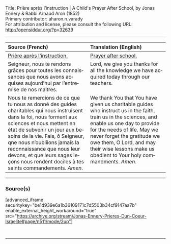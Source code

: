<html>
<head></head>
<body>
Title: Prière après l’instruction | A Child's Prayer After School, by Jonas Ennery & Rabbi Arnaud Aron (1852)<br />
Primary contributor: aharon.n.varady<br />
For attribution and license, please consult the following URL: <a href="http://opensiddur.org/?p=32639">http://opensiddur.org/?p=32639</a>
<p />
<hr />

<table style="margin-left: auto;margin-right: auto;" class="draggable">
<thead><tr><th id="x" style="text-align: left;">Source (French)</th><th style="text-align: left;">Translation (English)</th></tr></thead>
<tbody>
<tr><td style="vertical-align:top;">
<div class="french" lang="fr">
<u>Prière après l’instruction.</u>
</span></div></td>
 
<td style="vertical-align:top;">
<div class="english" lang="en">
<u>Prayer after school.</u>
</div></td></tr>


<tr><td style="vertical-align:top;">
<div class="french" lang="fr">
Seigneur, nous te rendons grâces pour toutes les connaissances que nous avons acquises aujourd’hui par l’entremise de nos maîtres.
</span></div></td>
 
<td style="vertical-align:top;">
<div class="english" lang="en">
Lord, we give you thanks for all the knowledge we have acquired today through our teachers.
</div></td></tr>


<tr><td style="vertical-align:top;">
<div class="french" lang="fr">
Nous te remercions de ce que tu nous as donné des guides charitables qui nous instruisent dans la foi, nous forment aux sciences et nous mettent en état de subvenir un jour aux besoins de la vie. Fais, ô Seigneur, qne nous n’oubliions jamais la reconnaissance que nous leur devons, et que leurs sages leçons nous rendent dociles à tes saints commandements. <em>Amen</em>.
</span></div></td>
 
<td style="vertical-align:top;">
<div class="english" lang="en">
We thank You that You have given us charitable guides who instruct us in the faith, train us in the sciences, and enable us one day to provide for the needs of life. May we never forget the gratitude we owe them, O Lord, and may their wise lessons make us obedient to Your holy commandments. <em>Amen</em>.
</div></td></tr>
</tbody></table>

<hr />

<h3>Source(s)</h3>

[advanced_iframe securitykey="be1d939e6a1b36109171c7d5503b34cf9147aa7b" enable_external_height_workaround="true" src="https://archive.org/stream/Jonas-Ennery-Prieres-Dun-Coeur-Israelite#page/n511/mode/2up"]

&nbsp;

<hr />

&nbsp;
</body>
</html>